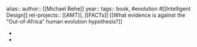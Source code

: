 alias::
author:: [[Michael Behe]]
year::
tags:: book, #evolution #[[Intelligent Design]]
rel-projects:: [[AMT]], [[FACTs]]
 [[What evidence is against the "Out-of-Africa" human evolution hypothesis?]]


-
-
